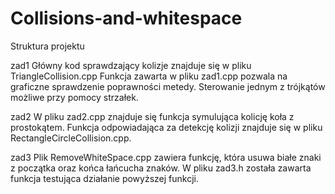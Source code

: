 # Collisions-and-whitespace

Struktura projektu

zad1
Główny kod sprawdzający kolizje znajduje się w pliku TriangleCollision.cpp
Funkcja zawarta w pliku zad1.cpp pozwala na graficzne sprawdzenie poprawności metedy. Sterowanie jednym z trójkątów możliwe przy pomocy strzałek.

zad2
W pliku zad2.cpp znajduje się funkcja symulująca kolicję koła z prostokątem.
Funkcja odpowiadająca za detekcję kolizji znajduje się w pliku RectangleCircleCollision.cpp.

zad3
Plik RemoveWhiteSpace.cpp zawiera funkcję, która usuwa białe znaki z początka oraz końca łańcucha znaków.
W pliku zad3.h została zawarta funkcja testująca działanie powyższej funkcji.
